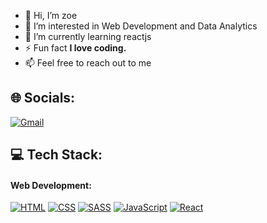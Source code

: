 - 👋 Hi, I’m zoe
- 👀 I’m interested in  Web Development and Data Analytics
- 🌱 I’m currently learning reactjs
- ⚡ Fun fact **I love coding.**
- 📫 Feel free to reach out to me

## 🌐 Socials:
[![Gmail](https://img.shields.io/badge/Gmail-D14836?logo=gmail&logoColor=white)](mailto:zoetang852@gmail.com)

## 💻 Tech Stack:

#### Web Development:
[![HTML](https://img.shields.io/badge/HTML5-E34F26?style=for-the-badge&logo=html5&logoColor=white)]()
[![CSS](https://img.shields.io/badge/CSS3-1572B6?style=for-the-badge&logo=html5&logoColor=white)]()
[![SASS](https://img.shields.io/badge/Sass-CC6699?style=for-the-badge&logo=sass&logoColor=white)]()
[![JavaScript](https://img.shields.io/badge/JavaScript-323330?style=for-the-badge&logo=javascript&logoColor=F7DF1E)]()
[![React](https://img.shields.io/badge/React-20232A?style=for-the-badge&logo=react&logoColor=61DAFB)]()


<!---
zoetanghk852/zoetanghk852 is a ✨ special ✨ repository because its `README.md` (this file) appears on your GitHub profile.
You can click the Preview link to take a look at your changes.
--->
